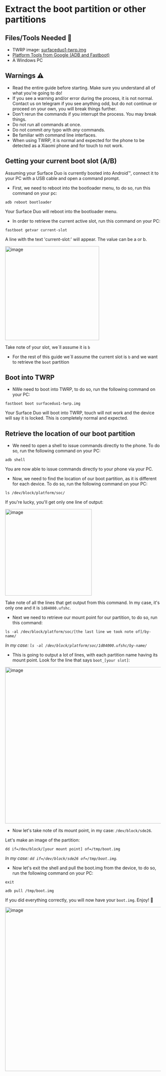 # Extract the boot partition or other partitions

## Files/Tools Needed 📃

- TWRP image: [surfaceduo1-twrp.img](https://github.com/WOA-Project/SurfaceDuo-Guides/raw/main/InstallWindows/Files/surfaceduo1-twrp.img)
- [Platform Tools from Google (ADB and Fastboot)](https://developer.android.com/studio/releases/platform-tools)
- A Windows PC

## Warnings ⚠️

- Read the entire guide before starting. Make sure you understand all of what you're going to do!
- If you see a warning and/or error during the process, it is not normal. Contact us on telegram if you see anything odd, but do not continue or proceed on your own, you will break things further.
- Don't rerun the commands if you interrupt the process. You may break things. 
- Do not run all commands at once.
- Do not commit *any* typo with *any* commands. 
- Be familiar with command line interfaces. 
- When using TWRP, it is normal and expected for the phone to be detected as a Xiaomi phone and for touch to not work.

## Getting your current boot slot (A/B)

Assuming your Surface Duo is currently booted into Android™️, connect it to your PC with a USB cable and open a command prompt.

- First, we need to reboot into the bootloader menu, to do so, run this command on your pc:

```
adb reboot bootloader
```

Your Surface Duo will reboot into the bootloader menu.

-  In order to retrieve the current active slot, run this command on your PC:

```
fastboot getvar current-slot
```

A line with the text 'current-slot:' will appear.
The value can be a or b.

<img width="304" alt="image" src="https://github-production-user-asset-6210df.s3.amazonaws.com/75797743/242037668-45949c27-b4bc-4abb-90a9-b5a4060ba648.png">

Take note of your slot, we´ll assume it is `b`

- For the rest of this guide we´ll assume the current slot is `b` and we want to retrieve the `boot` partition

## Boot into TWRP

- NWe need to boot into TWRP, to do so, run the following command on your PC:

```
fastboot boot surfaceduo1-twrp.img
```

Your Surface Duo will boot into TWRP, touch will not work and the device will say it is locked. This is completely normal and expected.


## Retrieve the location of our boot partition

- We need to open a shell to issue commands directly to the phone. To do so, run the following command on your PC:

```
adb shell
```

You are now able to issue commands directly to your phone via your PC.

- Now, we need to find the location of our boot partition, as it is different for each device. To do so, run the following command on your PC:

```
ls /dev/block/platform/soc/
```

If you're lucky, you'll get only one line of output:

<img width="280" alt="image" src="https://user-images.githubusercontent.com/29689637/222556387-7595aa9c-e452-4534-afb2-acd2515e9496.png">

Take note of all the lines that get output from this command. In my case, it's only one and it is `1d84000.ufshc`.

- Next we need to retrieve our mount point for our partition, to do so, run this command:

```
ls -al /dev/block/platform/soc/[the last line we took note of]/by-name/
```

*In my case: `ls -al /dev/block/platform/soc/1d84000.ufshc/by-name/`*

- This is going to output a lot of lines, with each partition name having its mount point. Look for the line that says `boot_[your slot]`:

<img width="506" alt="image" src="https://user-images.githubusercontent.com/29689637/222557262-7cbe0114-a218-4d60-9da3-2e04a9733bd6.png">

- Now let's take note of its mount point, in my case: `/dev/block/sde26`.

Let's make an image of the partition:

```
dd if=/dev/block/[your mount point] of=/tmp/boot.img
```
*In my case: `dd if=/dev/block/sde26 of=/tmp/boot.img`.*

- Now let's exit the shell and pull the boot.img from the device, to do so, run the following command on your PC:

```
exit

adb pull /tmp/boot.img
```

If you did everything correctly, you will now have your `boot.img`. Enjoy! 🥳

<img width="531" alt="image" src="https://user-images.githubusercontent.com/29689637/222561203-7f2dc375-e500-4201-a538-8cd0ba6d7559.png">

